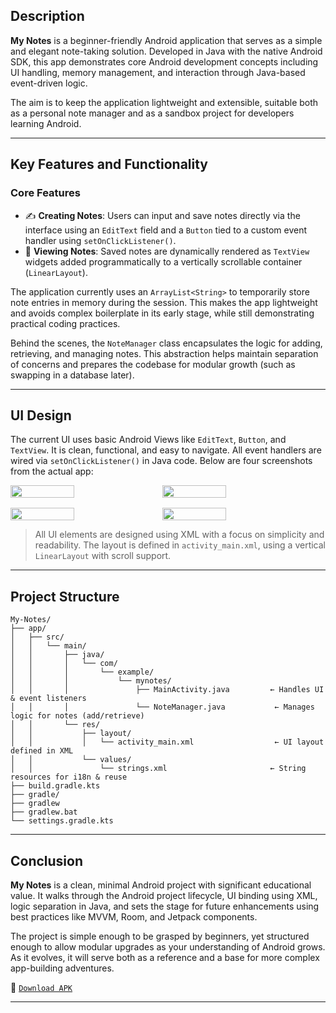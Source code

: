 ## Description

**My Notes** is a beginner-friendly Android application that serves as a simple and elegant note-taking solution. Developed in Java with the native Android SDK, this app demonstrates core Android development concepts including UI handling, memory management, and interaction through Java-based event-driven logic.

The aim is to keep the application lightweight and extensible, suitable both as a personal note manager and as a sandbox project for developers learning Android.

---
## Key Features and Functionality

### Core Features

- ✍️ **Creating Notes**: Users can input and save notes directly via the interface using an `EditText` field and a `Button` tied to a custom event handler using `setOnClickListener()`.
- 📄 **Viewing Notes**: Saved notes are dynamically rendered as `TextView` widgets added programmatically to a vertically scrollable container (`LinearLayout`).

The application currently uses an `ArrayList<String>` to temporarily store note entries in memory during the session. This makes the app lightweight and avoids complex boilerplate in its early stage, while still demonstrating practical coding practices.

Behind the scenes, the `NoteManager` class encapsulates the logic for adding, retrieving, and managing notes. This abstraction helps maintain separation of concerns and prepares the codebase for modular growth (such as swapping in a database later).

---
## UI Design

The current UI uses basic Android Views like `EditText`, `Button`, and `TextView`. It is clean, functional, and easy to navigate. All event handlers are wired via `setOnClickListener()` in Java code. Below are four screenshots from the actual app:

<div style="display: flex; flex-wrap: wrap; gap: 16px;">
  <img src="/images/mynotes/ui-demo1.png" width="45%" />
  <img src="/images/mynotes/ui-demo2.png" width="45%" />
  <img src="/images/mynotes/ui-demo3.png" width="45%" />
  <img src="/images/mynotes/ui-demo4.png" width="45%" />
</div>

> All UI elements are designed using XML with a focus on simplicity and readability. The layout is defined in `activity_main.xml`, using a vertical `LinearLayout` with scroll support.

---
## Project Structure

```plaintext
My-Notes/
├── app/
│   ├── src/
│   │   └── main/
│   │       ├── java/
│   │       │   └── com/
│   │       │       └── example/
│   │       │           └── mynotes/
│   │       │               ├── MainActivity.java         ← Handles UI & event listeners
│   │       │               └── NoteManager.java           ← Manages logic for notes (add/retrieve)
│   │       └── res/
│   │           ├── layout/
│   │           │   └── activity_main.xml                  ← UI layout defined in XML
│   │           └── values/
│   │               └── strings.xml                       ← String resources for i18n & reuse
├── build.gradle.kts
├── gradle/
├── gradlew
├── gradlew.bat
└── settings.gradle.kts
```

---
## Conclusion

**My Notes** is a clean, minimal Android project with significant educational value. It walks through the Android project lifecycle, UI binding using XML, logic separation in Java, and sets the stage for future enhancements using best practices like MVVM, Room, and Jetpack components.

The project is simple enough to be grasped by beginners, yet structured enough to allow modular upgrades as your understanding of Android grows. As it evolves, it will serve both as a reference and a base for more complex app-building adventures.

📱 [``Download APK``](https://github.com/shivjeet1/My-Notes/releases)

---

